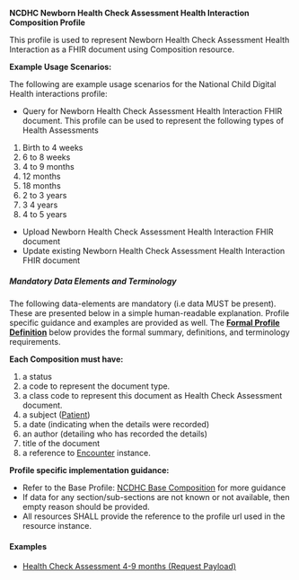 **NCDHC Newborn Health Check Assessment Health Interaction Composition Profile**

This profile is used to represent Newborn Health Check Assessment Health Interaction as a FHIR document using Composition resource.

**Example Usage Scenarios:**

The following are example usage scenarios for the National Child Digital Health interactions
profile:

-   Query for Newborn Health Check Assessment Health Interaction FHIR document. This profile can be used to represent the following types of Health Assessments
1. Birth to 4 weeks
1. 6 to 8 weeks
1. 4 to 9 months
1. 12 months
1. 18 months
1. 2 to 3 years
1. 3 4 years
1. 4 to 5 years
-   Upload Newborn Health Check Assessment Health Interaction FHIR document
-   Update existing Newborn Health Check Assessment Health Interaction FHIR document

##### Mandatory Data Elements and Terminology


The following data-elements are mandatory (i.e data MUST be present). These are presented below in a simple human-readable explanation.  Profile specific guidance and examples are provided as well.  The [**Formal Profile Definition**](#profile) below provides the  formal summary, definitions, and  terminology requirements.  

**Each Composition must have:**

1.  a status  
1.  a code to represent the document type.
1.  a class code to represent this document as Health Check Assessment document.
1.  a subject ([Patient])
1.  a date (indicating when the details were recorded)
1.	an author (detailing who has recorded the details)
1.  title of the document
1.  a reference to [Encounter] instance.

**Profile specific implementation guidance:**
* Refer to the Base Profile: [NCDHC Base Composition] for more guidance 
* If data for any section/sub-sections are not known or not available, then empty reason should be provided.
* All resources SHALL provide the reference to the profile url used in the resource instance. 




#### Examples

- [Health Check Assessment 4-9 months (Request Payload)](ncdhc-hca-payload-4-9m.html)

[Composition]: http://hl7.org.au/fhir/base2018Oct/StructureDefinition-au-composition.html
[NCDHC Base Composition]: http://build.fhir.org/ig/hl7au/au-fhir-childhealth/StructureDefinition-ncdhc-composition-base.html
[Encounter]: http://build.fhir.org/ig/hl7au/au-fhir-childhealth/StructureDefinition-ncdhc-encounter.html
[Patient]: http://build.fhir.org/ig/hl7au/au-fhir-childhealth/StructureDefinition-ncdhc-patient-baby.html
[extensible]: http://hl7.org/fhir/terminologies.html#extensible
[General Guidance Section]: definitions.html


